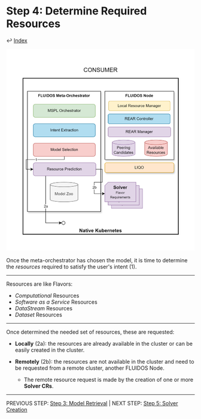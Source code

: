 # Step 4: Determine Required Resources

&#8617; [Index](../../two_nodes.md)

![Step 4 flowchart](../../../images/workflows/steps/Workflow-04-DetermingResources.drawio.png)

Once the meta-orchestrator has chosen the model, it is time to determine the *resources* required to satisfy the user's intent (1).

---
Resources are like Flavors:

- *Computational* Resources
- *Software as a Service* Resources
- *DataStream* Resources
- *Dataset* Resources

---
Once determined the needed set of resources, these are requested:

- **Locally** (2a): the resources are already available in the cluster or can be easily created in the cluster.

- **Remotely** (2b): the resources are not available in the cluster and need to be requested from a remote cluster, another FLUIDOS Node.

  - The remote resource request is made by the creation of one or more **Solver CRs**.

---
PREVIOUS STEP: [Step 3: Model Retrieval](./03_model_retrieving.md) | NEXT STEP: [Step 5: Solver Creation](./05_solver_creation.md)
